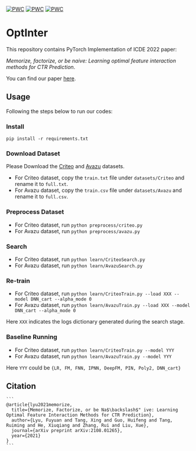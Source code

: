  [![PWC](https://img.shields.io/endpoint.svg?url=https://paperswithcode.com/badge/memorize-factorize-or-be-naive-learning/click-through-rate-prediction-on-avazu)](https://paperswithcode.com/sota/click-through-rate-prediction-on-avazu?p=memorize-factorize-or-be-naive-learning)  [![PWC](https://img.shields.io/endpoint.svg?url=https://paperswithcode.com/badge/memorize-factorize-or-be-naive-learning/click-through-rate-prediction-on-ipinyou)](https://paperswithcode.com/sota/click-through-rate-prediction-on-ipinyou?p=memorize-factorize-or-be-naive-learning)  [![PWC](https://img.shields.io/endpoint.svg?url=https://paperswithcode.com/badge/memorize-factorize-or-be-naive-learning/click-through-rate-prediction-on-criteo)](https://paperswithcode.com/sota/click-through-rate-prediction-on-criteo?p=memorize-factorize-or-be-naive-learning) 

# OptInter

This repository contains PyTorch Implementation of ICDE 2022 paper: 

*Memorize, factorize, or be naive: Learning optimal feature interaction methods for CTR Prediction*. 



You can find our paper [here](https://arxiv.org/abs/2108.01265).



## Usage

Following the steps below to run our codes:

### Install

`pip install -r requirements.txt`



### Download Dataset

Please Download the [Criteo](https://www.kaggle.com/mrkmakr/criteo-dataset) and [Avazu](https://www.kaggle.com/c/avazu-ctr-prediction/data) datasets. 

- For Criteo dataset, copy the `train.txt` file under `datasets/Criteo` and rename it to `full.txt`. 
- For Avazu dataset, copy the `train.csv` file under `datasets/Avazu` and rename it to `full.csv`.



### Preprocess Dataset

- For Criteo dataset, run `python preprocess/criteo.py`
- For Avazu dataset, run `python preprocess/avazu.py`



### Search

- For Criteo dataset, run `python learn/CriteoSearch.py`
- For Avazu dataset, run `python learn/AvazuSearch.py`



### Re-train

- For Criteo dataset, run `python learn/CriteoTrain.py --load XXX --model DNN_cart --alpha_mode 0`
- For Avazu dataset, run `python learn/AvazuTrain.py --load XXX --model DNN_cart --alpha_mode 0`

Here `XXX` indicates the logs dictionary generated during the search stage.



### Baseline Running

- For Criteo dataset, run `python learn/CriteoTrain.py --model YYY`
- For Avazu dataset, run `python learn/AvazuTrain.py --model YYY`

Here `YYY` could be `{LR, FM, FNN, IPNN, DeepFM, PIN, Poly2, DNN_cart}`



## Citation

```
​```
@article{lyu2021memorize,
  title={Memorize, Factorize, or be Na$\backslash$" ive: Learning Optimal Feature Interaction Methods for CTR Prediction},
  author={Lyu, Fuyuan and Tang, Xing and Guo, Huifeng and Tang, Ruiming and He, Xiuqiang and Zhang, Rui and Liu, Xue},
  journal={arXiv preprint arXiv:2108.01265},
  year={2021}
}
​```
```